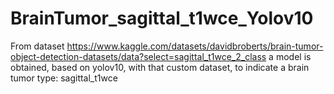 # BrainTumor_sagittal_t1wce_Yolov10
From dataset https://www.kaggle.com/datasets/davidbroberts/brain-tumor-object-detection-datasets/data?select=sagittal_t1wce_2_class a model is obtained, based on yolov10, with that custom dataset, to indicate a brain tumor type: sagittal_t1wce
